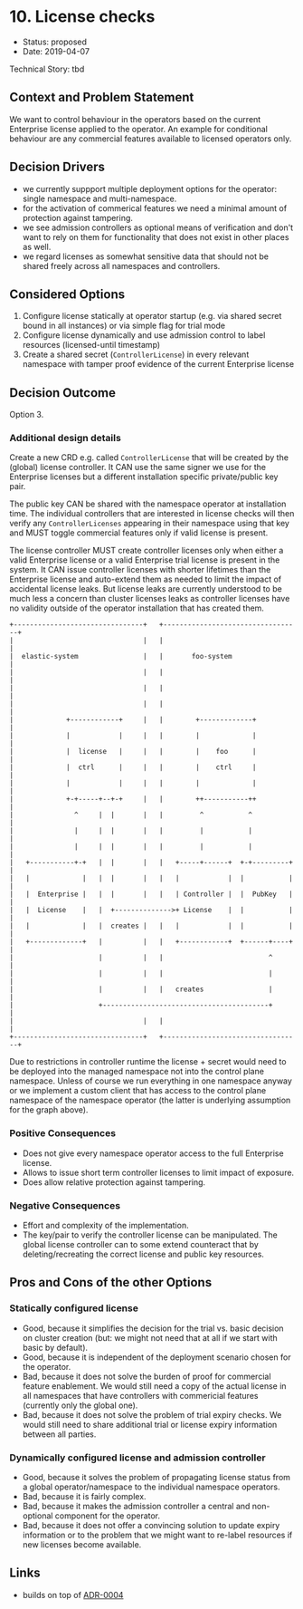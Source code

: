 # 10. License checks

* Status: proposed
* Date: 2019-04-07

Technical Story: tbd

## Context and Problem Statement

We want to control behaviour in the operators based on the current
Enterprise license applied to the operator. An example for conditional 
behaviour are any commercial features available to licensed operators only. 

## Decision Drivers 

* we currently suppport multiple deployment options for the operator: single namespace and multi-namespace.
* for the activation of commerical features we need a minimal amount of protection against tampering.
* we see admission controllers as optional means of verification and don't want to rely on them for functionality that does not exist in other places as well.
* we regard licenses as somewhat sensitive data that should not be shared freely across all namespaces and controllers.
  

## Considered Options

1. Configure license statically at operator startup (e.g. via shared secret bound in all instances) or via simple flag for trial mode
2. Configure license dynamically and use admission control to label resources (licensed-until timestamp) 
3. Create a shared secret (`ControllerLicense`) in every relevant namespace with tamper proof evidence of the current Enterprise license 

## Decision Outcome

Option 3.


### Additional design details

Create a new CRD e.g. called `ControllerLicense` that will be created
by the (global) license controller. It CAN use the same signer we use
for the Enterprise licenses but a different installation specific
private/public key pair.

The public key CAN be shared with the namespace operator at
installation time. The individual controllers that are interested in
license checks will then verify any `ControllerLicenses` appearing in
their namespace using that key and MUST toggle commercial features only if valid license 
is present.

The license controller MUST create controller licenses only when either a valid 
Enterprise license or a valid Enterprise trial license is present in the system. It CAN
issue controller licenses with shorter lifetimes than the Enterprise license and 
auto-extend them as needed to limit the impact of accidental license leaks. But license leaks 
are currently understood to be much less a concern than  cluster licenses leaks as controller licenses have no validity 
outside of the operator installation that has created them.  


```
+--------------------------------+   +----------------------------------+
|                                |   |                                  |
|  elastic-system                |   |       foo-system                 |
|                                |   |                                  |
|                                |   |                                  |
|                                |   |                                  |
|             +------------+     |   |        +-------------+           |
|             |            |     |   |        |             |           |
|             |  license   |     |   |        |    foo      |           |
|             |  ctrl      |     |   |        |    ctrl     |           |
|             |            |     |   |        |             |           |
|             +-+-----+--+-+     |   |        ++-----------++           |
|               ^     |  |       |   |         ^           ^            |
|               |     |  |       |   |         |           |            |
|               |     |  |       |   |         |           |            |
|   +-----------+-+   |  |       |   |   +-----+------+  +-+---------+  |
|   |             |   |  |       |   |   |            |  |           |  |
|   |  Enterprise |   |  |       |   |   | Controller |  |  PubKey   |  |
|   |  License    |   |  +-------------->+ License    |  |           |  |
|   |             |   |  creates |   |   |            |  |           |  |
|   +-------------+   |          |   |   +------------+  +------+----+  |
|                     |          |   |                          ^       |
|                     |          |   |                          |       |
|                     |          |   |   creates                |       |
|                     +-----------------------------------------+       |
|                                |   |                                  |
+--------------------------------+   +----------------------------------+
```

Due to restrictions in controller runtime the license +
secret would need to be deployed into the managed namespace not into
the control plane namespace. Unless of course we run everything in one
namespace anyway or we implement a custom client
that has access to the control plane namespace of the namespace
operator (the latter is underlying assumption for the graph above).

### Positive Consequences 

* Does not give every namespace operator access to the full Enterprise license.
* Allows to issue short term controller licenses to limit impact of exposure.
* Does allow relative protection against tampering.


### Negative Consequences 

* Effort and complexity of the implementation.
* The key/pair to verify the controller license can be manipulated. The global license
  controller can to some extend counteract that by deleting/recreating the correct license 
  and public key resources.
  

## Pros and Cons of the other Options 

### Statically configured license



* Good, because it simplifies the decision for the trial vs. basic decision on cluster creation (but: we might not need that at all if we start with basic by default).
* Good, because it is independent of the deployment scenario chosen for the operator.
* Bad, because it does not solve the burden of proof for commercial feature enablement.
  We would still need a copy of the actual license in all namespaces that have controllers with commericial features (currently only the global one).
* Bad, because it does not solve the problem of trial expiry checks. We would still need to share additional trial or license expiry information between all parties. 

### Dynamically configured license and admission controller

* Good, because it solves the problem of propagating license status from a global operator/namespace to the individual namespace operators. 
* Bad, because it is fairly complex.
* Bad, because it makes the admission controller a central and non-optional component for the operator.
* Bad, because it does not offer a convincing solution to update expiry information or to the problem that we might 
  want to re-label resources if new licenses become available.



## Links 

* builds on top of [ADR-0004](0004-licensing.md)  

